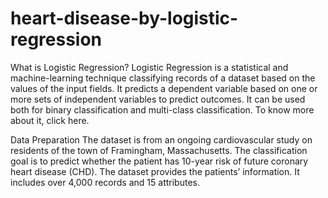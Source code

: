 # heart-disease-by-logistic-regression
What is Logistic Regression?
Logistic Regression is a statistical and machine-learning technique classifying records of a dataset based on the values of the input fields. It predicts a dependent variable based on one or more sets of independent variables to predict outcomes. It can be used both for binary classification and multi-class classification. To know more about it, click here. 

Data Preparation
The dataset is from an ongoing cardiovascular study on residents of the town of Framingham, Massachusetts. The classification goal is to predict whether the patient has 10-year risk of future coronary heart disease (CHD). The dataset provides the patients’ information. It includes over 4,000 records and 15 attributes.

